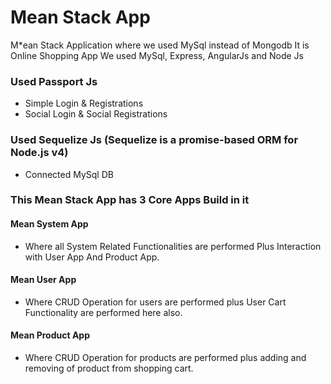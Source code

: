 # Mean Stack App
M*ean Stack Application where we used MySql instead of Mongodb
It is Online Shopping App
We used MySql, Express, AngularJs and Node Js

### Used Passport Js
- Simple Login & Registrations
- Social Login & Social Registrations

### Used Sequelize Js (Sequelize is a promise-based ORM for Node.js v4)
- Connected MySql DB 

### This Mean Stack App has 3 Core Apps Build in it
#### Mean System App 
- Where all System Related Functionalities are performed Plus Interaction with User App And Product App.
#### Mean User App 
- Where CRUD Operation for users are performed plus User Cart Functionality are performed here also.
#### Mean Product App 
- Where CRUD Operation for products are performed plus adding and removing of product from shopping cart.